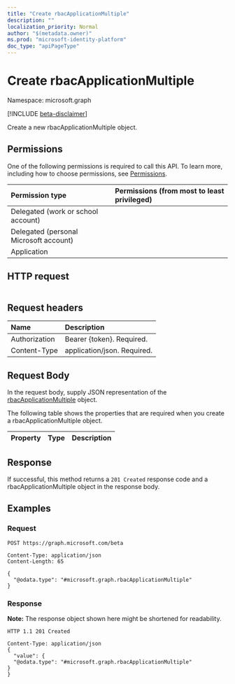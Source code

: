 ```yaml
---
title: "Create rbacApplicationMultiple"
description: ""
localization_priority: Normal
author: "$(metadata.owner)"
ms.prod: "microsoft-identity-platform"
doc_type: "apiPageType"
---
```


# Create rbacApplicationMultiple

Namespace: microsoft.graph

[!INCLUDE [beta-disclaimer](../../includes/beta-disclaimer.md)]

Create a new rbacApplicationMultiple object.

## Permissions

One of the following permissions is required to call this API. To learn more, including how to choose permissions, see [Permissions](/graph/permissions-reference).

| Permission type                        | Permissions (from most to least privileged) |
| :------------------------------------- | :------------------------------------------ |
| Delegated (work or school account)     |                                             |
| Delegated (personal Microsoft account) |                                             |
| Application                            |                                             |

## HTTP request

<!-- {
  "blockType": "ignored"
}
-->

```http

```

## Request headers

| Name          | Description                 |
| :------------ | :-------------------------- |
| Authorization | Bearer {token}. Required.   |
| Content-Type  | application/json. Required. |

## Request Body

In the request body, supply JSON representation of the [rbacApplicationMultiple](../resources/-rbacapplicationmultiple.md) object.

<!-- Actions and Functions -->

<!-- CRUD Methods -->

The following table shows the properties that are required when you create a rbacApplicationMultiple object.

| Property | Type | Description |
| :------- | :--- | :---------- |

## Response

If successful, this method returns a `201 Created` response code and a rbacApplicationMultiple object in the response body.

## Examples

### Request

<!-- {
  "blockType": "request",
  "name": "create_rbacapplicationmultiple"
}
-->

```http
POST https://graph.microsoft.com/beta

Content-Type: application/json
Content-Length: 65

{
  "@odata.type": "#microsoft.graph.rbacApplicationMultiple"
}

```

### Response

**Note:** The response object shown here might be shortened for readability.

<!-- {
  "blockType": "response",
  "truncated": true,
  "@odata.type": "Microsoft.EnterpriseRbac.rbacApplicationMultiple"
}
-->

```http
HTTP 1.1 201 Created

Content-Type: application/json
{
  "value": {
  "@odata.type": "#microsoft.graph.rbacApplicationMultiple"
}
}

```
